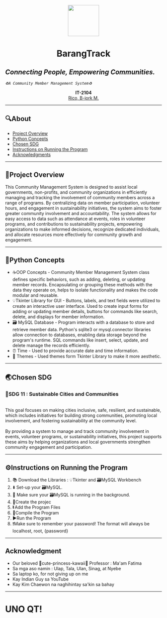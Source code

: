 <p align = "center" dir = "auto">
<img src="https://github.com/Zomoi/Final-Proj-in-Python-and-DBMS/blob/a705c33a5f9267606c4414338a4c181ef9610f1f/pxArt%20(3).png" width="100">
</p>

<h1 align = "center" tabindex="-1" class="heading element" dir="auto">BarangTrack</h1>
<p align = "center" dir= "auto">
<em>
<h2>Connecting People, Empowering Communities.</h2>
<code>♻️A Community Member Management System♻️</code>
</em>
</p>
<p align = "center" dir="auto">
  <b>IT-2104</b>
  <br>
  <a href="https://github.com/Zomoi">
  Rico, B-jork M.
  </a>
</p>
<hr></hr>
<h2>🔍About</h2>
<ul dir="auto">
  <li>
    <a href="#-project-overview">Project Overview</a>
  </li>
  <li>
    <a href="#-python-concepts">Python Concepts</a>
  </li>
  <li>
    <a href="#-SDG">Chosen SDG</a>
  </li>  
  <li>
    <a href="#-instructions">Instructions on Running the Program</a>
  </li>
  <li>
    <a href="#-acknowledgment">Acknowledgments</a>
  </li>
</ul>
<hr></hr>
<div class ="markdown-heading" dir="auto">
  <h2 tabindex="-1" class="heading-element" dir="auto">📖Project Overview</h2>
</div>
<p dir = "auto">
    This Community Management System is designed to assist local governments, non-profits, and community organizations in efficiently managing and tracking the involvement of community members across a range of programs. By centralizing data on member participation, volunteer hours, and engagement in sustainability initiatives, the system aims to foster greater community involvement and accountability. The system allows for easy access to data such as attendance at events, roles in volunteer programs, and contributions to sustainability projects, empowering organizations to make informed decisions, recognize dedicated individuals, and allocate resources more effectively for community growth and engagement.
</p>
<hr></hr>
<div class ="markdown-heading" dir="auto">
  <h2 tabindex="-1" class="heading-element" dir="auto">🐍Python Concepts</h2>
</div>
<ul dir = "auto">
  <li>☕OOP Concepts - Community Member Management System class defines specific behaviors, such as adding, deleting, or updating member records. Encapsulating or grouping these methods with the data they operate on, helps to isolate functionality and makes the code modular and reusable. </li>
  <li>💡Tkinter Library for GUI - Buttons, labels, and text fields were utilized to create an interactive user interface. Used to create input forms for adding or updating member details, buttons for commands like search, delete, and displays for member information.</li>
  <li>🗃️ MySQL Database - Program interacts with a database to store and retrieve member data. Python's sqlite3 or mysql.connector libraries allow connection to databases, enabling data storage beyond the program's runtime. SQL commands like insert, select, update, and delete manage the records efficiently.</li>
  <li>⏰ Time - Used to provide accurate date and time information.</li>
  <li>🌈 Themes - Used themes form Tkinter Library to make it more aesthetic. </li>
</ul>
<hr></hr>
<div class ="markdown-heading" dir="auto">
  <h2 tabindex="-1" class="heading-element" dir="auto">🌏Chosen SDG</h2>
</div>
<p dir = "auto">
  <h3>🌇SDG 11 : Sustainable Cities and Communities</h3><br>
    This goal focuses on making cities inclusive, safe, resilient, and sustainable, which includes initiatives for building strong communities, promoting local involvement, and fostering sustainability at the community level. 
  <br>
  <br>
    By providing a system to manage and track community involvement in events, volunteer programs, or sustainability initiatives, this project supports these aims by helping organizations and local governments strengthen community engagement and participation.
</p>
<hr></hr>
<div class ="markdown-heading" dir="auto">
  <h2 tabindex="-1" class="heading-element" dir="auto">⚙️Instructions on Running the Program</h2>
</div>
<ol dir = "auto">
  <li>📚 Download the Libraries : 💡Tkinter and 🗃️MySQL Workbench</li>
  <li>⬇️ Set-up your 🗃️MySQL.</li>
  <li>🛑 Make sure your 🗃️MySQL is running in the background.</li>
  <li>📩Create the projec</li>
  <li>⏬Add the Program Files</li>
  <li>🔄Compile the Program</li>
  <li>▶️Run the Program</li>
  <li>❗Make sure to remember your password! The format will always be localhost, root, {password} </li>
</ol>
<hr></hr>
<div class ="markdown-heading" dir="auto">
  <h2 tabindex="-1" class="heading-elemen" dir="auto">Acknowledgment</h2>
</div>
<ul>
  <li>Our beloved 🎀cute-princess-kawaii🎀 Professor : Ma'am Fatima</li>
  <li>Sa mga aso namin : Ulap, Tala, Ulan, Sinag, at Nyebe</li>
  <li>Sa laptop ko, for not giving up on me</li>
  <li>Kay Indian Guy sa YouTube</li>
  <li>Kay Kim Chaewon na naghihintay sa'kin sa bahay</li>
</ul>
<hr></hr>
<h1>UNO QT!</h1>

